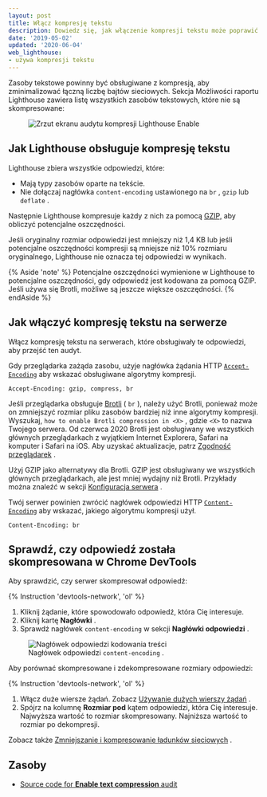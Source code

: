 ```yaml
---
layout: post
title: Włącz kompresję tekstu
description: Dowiedz się, jak włączenie kompresji tekstu może poprawić wydajność ładowania strony internetowej.
date: '2019-05-02'
updated: '2020-06-04'
web_lighthouse:
- używa kompresji tekstu
---
```


Zasoby tekstowe powinny być obsługiwane z kompresją, aby zminimalizować łączną liczbę bajtów sieciowych. Sekcja Możliwości raportu Lighthouse zawiera listę wszystkich zasobów tekstowych, które nie są skompresowane:

<figure class="w-figure"><img class="w-screenshot" src="uses-text-compression.png" alt="Zrzut ekranu audytu kompresji Lighthouse Enable"></figure>

## Jak Lighthouse obsługuje kompresję tekstu

Lighthouse zbiera wszystkie odpowiedzi, które:

- Mają typy zasobów oparte na tekście.
- Nie dołączaj nagłówka `content-encoding` ustawionego na `br` , `gzip` lub `deflate` .

Następnie Lighthouse kompresuje każdy z nich za pomocą [GZIP,](https://www.gnu.org/software/gzip/) aby obliczyć potencjalne oszczędności.

Jeśli oryginalny rozmiar odpowiedzi jest mniejszy niż 1,4 KB lub jeśli potencjalne oszczędności kompresji są mniejsze niż 10% rozmiaru oryginalnego, Lighthouse nie oznacza tej odpowiedzi w wynikach.

{% Aside 'note' %} Potencjalne oszczędności wymienione w Lighthouse to potencjalne oszczędności, gdy odpowiedź jest kodowana za pomocą GZIP. Jeśli używa się Brotli, możliwe są jeszcze większe oszczędności. {% endAside %}

## Jak włączyć kompresję tekstu na serwerze

Włącz kompresję tekstu na serwerach, które obsługiwały te odpowiedzi, aby przejść ten audyt.

Gdy przeglądarka zażąda zasobu, użyje nagłówka żądania HTTP [`Accept-Encoding`](https://developer.mozilla.org/en-US/docs/Web/HTTP/Headers/Accept-Encoding) aby wskazać obsługiwane algorytmy kompresji.

```text
Accept-Encoding: gzip, compress, br
```

Jeśli przeglądarka obsługuje [Brotli](https://opensource.googleblog.com/2015/09/introducing-brotli-new-compression.html) ( `br` ), należy użyć Brotli, ponieważ może on zmniejszyć rozmiar pliku zasobów bardziej niż inne algorytmy kompresji. Wyszukaj, `how to enable Brotli compression in <X>` , gdzie `<X>` to nazwa Twojego serwera. Od czerwca 2020 Brotli jest obsługiwany we wszystkich głównych przeglądarkach z wyjątkiem Internet Explorera, Safari na komputer i Safari na iOS. Aby uzyskać aktualizacje, patrz [Zgodność przeglądarek](https://developer.mozilla.org/en-US/docs/Web/HTTP/Headers/Content-Encoding#Browser_compatibility) .

Użyj GZIP jako alternatywy dla Brotli. GZIP jest obsługiwany we wszystkich głównych przeglądarkach, ale jest mniej wydajny niż Brotli. Przykłady można znaleźć w sekcji [Konfiguracja serwera](https://github.com/h5bp/server-configs) .

Twój serwer powinien zwrócić nagłówek odpowiedzi HTTP [`Content-Encoding`](https://developer.mozilla.org/en-US/docs/Web/HTTP/Headers/Content-Encoding) aby wskazać, jakiego algorytmu kompresji użył.

```text
Content-Encoding: br
```

## Sprawdź, czy odpowiedź została skompresowana w Chrome DevTools

Aby sprawdzić, czy serwer skompresował odpowiedź:

{% Instruction 'devtools-network', 'ol' %}

1. Kliknij żądanie, które spowodowało odpowiedź, która Cię interesuje.
2. Kliknij kartę **Nagłówki** .
3. Sprawdź nagłówek `content-encoding` w sekcji **Nagłówki odpowiedzi** .

<figure class="w-figure"><img class="w-screenshot w-screenshot--filled" src="content-encoding.svg" alt="Nagłówek odpowiedzi kodowania treści"><figcaption class="w-figcaption">Nagłówek odpowiedzi <code>content-encoding</code> .</figcaption></figure>

Aby porównać skompresowane i zdekompresowane rozmiary odpowiedzi:

{% Instruction 'devtools-network', 'ol' %}

1. Włącz duże wiersze żądań. Zobacz [Używanie dużych wierszy żądań](https://developers.google.com/web/tools/chrome-devtools/network/reference#request-rows) .
2. Spójrz na kolumnę **Rozmiar pod** kątem odpowiedzi, która Cię interesuje. Najwyższa wartość to rozmiar skompresowany. Najniższa wartość to rozmiar po dekompresji.

Zobacz także [Zmniejszanie i kompresowanie ładunków sieciowych](/reduce-network-payloads-using-text-compression) .

## Zasoby

- [Source code for **Enable text compression** audit](https://github.com/GoogleChrome/lighthouse/blob/master/lighthouse-core/audits/byte-efficiency/uses-text-compression.js)
